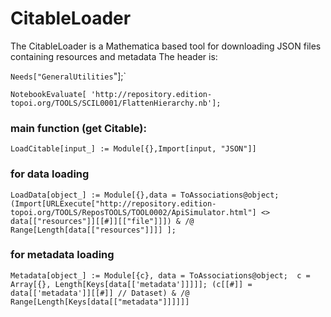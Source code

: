 # CitableLoader
The CitableLoader is a Mathematica based tool for downloading JSON files containing resources and metadata
The header is:

`Needs["GeneralUtilities`"];`

`NotebookEvaluate[ 'http://repository.edition-topoi.org/TOOLS/SCIL0001/FlattenHierarchy.nb'];`

### main function (get Citable):

`LoadCitable[input_] := Module[{},Import[input, "JSON"]]`
  
### for data loading
`LoadData[object_] := Module[{},data = ToAssociations@object;
   (Import[URLExecute["http://repository.edition-topoi.org/TOOLS/ReposTOOLS/TOOL0002/ApiSimulator.html"] <> 
        data[["resources"]][[#]][["file"]]]) & /@ 
    Range[Length[data[["resources"]]]]
   ];`

### for metadata loading
`Metadata[object_] := Module[{c}, data = ToAssociations@object;  c = Array[{}, Length[Keys[data[['metadata']]]]]; (c[[#]] = data[['metadata']][[#]] // Dataset) & /@ 
   Range[Length[Keys[data[["metadata"]]]]]]`
